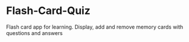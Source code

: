 # Flash-Card-Quiz
Flash card app for learning. Display, add and remove memory cards with questions and answers
